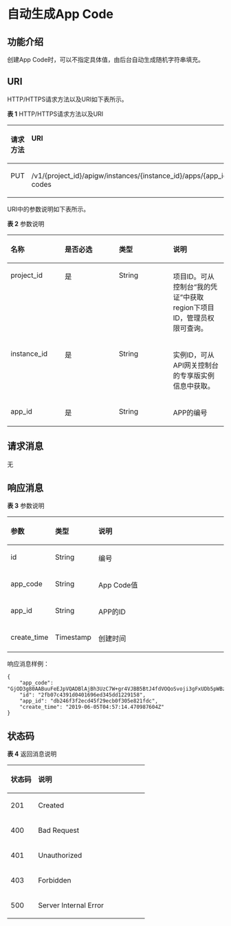 # 自动生成App Code<a name="apig-phapi-200226002"></a>

## 功能介绍<a name="zh-cn_topic_0118921764_section48433431"></a>

创建App Code时，可以不指定具体值，由后台自动生成随机字符串填充。

## URI<a name="section3288343175318"></a>

HTTP/HTTPS请求方法以及URI如下表所示。

**表 1**  HTTP/HTTPS请求方法以及URI

<a name="zh-cn_topic_0118921764_table33538507"></a>
<table><thead align="left"><tr id="zh-cn_topic_0118921764_row26439774"><th class="cellrowborder" valign="top" width="20%" id="mcps1.2.3.1.1"><p id="zh-cn_topic_0118921764_p61246963"><a name="zh-cn_topic_0118921764_p61246963"></a><a name="zh-cn_topic_0118921764_p61246963"></a>请求方法</p>
</th>
<th class="cellrowborder" valign="top" width="80%" id="mcps1.2.3.1.2"><p id="zh-cn_topic_0118921764_p62056956"><a name="zh-cn_topic_0118921764_p62056956"></a><a name="zh-cn_topic_0118921764_p62056956"></a>URI</p>
</th>
</tr>
</thead>
<tbody><tr id="zh-cn_topic_0118921764_row60557538"><td class="cellrowborder" valign="top" width="20%" headers="mcps1.2.3.1.1 "><p id="zh-cn_topic_0118921764_p6213516"><a name="zh-cn_topic_0118921764_p6213516"></a><a name="zh-cn_topic_0118921764_p6213516"></a>PUT</p>
</td>
<td class="cellrowborder" valign="top" width="80%" headers="mcps1.2.3.1.2 "><p id="zh-cn_topic_0118921764_p33532770"><a name="zh-cn_topic_0118921764_p33532770"></a><a name="zh-cn_topic_0118921764_p33532770"></a>/v1/{project_id}/apigw/instances/{instance_id}/apps/{app_id}/app-codes</p>
</td>
</tr>
</tbody>
</table>

URI中的参数说明如下表所示。

**表 2**  参数说明

<a name="zh-cn_topic_0118921763_table8767205"></a>
<table><thead align="left"><tr id="zh-cn_topic_0118921763_row50080004"><th class="cellrowborder" valign="top" width="25%" id="mcps1.2.5.1.1"><p id="zh-cn_topic_0118921763_p29948539"><a name="zh-cn_topic_0118921763_p29948539"></a><a name="zh-cn_topic_0118921763_p29948539"></a>名称</p>
</th>
<th class="cellrowborder" valign="top" width="25%" id="mcps1.2.5.1.2"><p id="zh-cn_topic_0118921763_p9912623"><a name="zh-cn_topic_0118921763_p9912623"></a><a name="zh-cn_topic_0118921763_p9912623"></a>是否必选</p>
</th>
<th class="cellrowborder" valign="top" width="25%" id="mcps1.2.5.1.3"><p id="zh-cn_topic_0118921763_p64724999"><a name="zh-cn_topic_0118921763_p64724999"></a><a name="zh-cn_topic_0118921763_p64724999"></a>类型</p>
</th>
<th class="cellrowborder" valign="top" width="25%" id="mcps1.2.5.1.4"><p id="zh-cn_topic_0118921763_p8233580"><a name="zh-cn_topic_0118921763_p8233580"></a><a name="zh-cn_topic_0118921763_p8233580"></a>说明</p>
</th>
</tr>
</thead>
<tbody><tr id="row1669424617316"><td class="cellrowborder" valign="top" width="25%" headers="mcps1.2.5.1.1 "><p id="p55878963"><a name="p55878963"></a><a name="p55878963"></a>project_id</p>
</td>
<td class="cellrowborder" valign="top" width="25%" headers="mcps1.2.5.1.2 "><p id="p29902160"><a name="p29902160"></a><a name="p29902160"></a>是</p>
</td>
<td class="cellrowborder" valign="top" width="25%" headers="mcps1.2.5.1.3 "><p id="p6155914"><a name="p6155914"></a><a name="p6155914"></a>String</p>
</td>
<td class="cellrowborder" valign="top" width="25%" headers="mcps1.2.5.1.4 "><p id="p28867016"><a name="p28867016"></a><a name="p28867016"></a>项目ID。可从控制台“我的凭证”中获取region下项目ID，管理员权限可查询。</p>
</td>
</tr>
<tr id="row2211744736"><td class="cellrowborder" valign="top" width="25%" headers="mcps1.2.5.1.1 "><p id="p1780913159538"><a name="p1780913159538"></a><a name="p1780913159538"></a>instance_id</p>
</td>
<td class="cellrowborder" valign="top" width="25%" headers="mcps1.2.5.1.2 "><p id="p9809215115310"><a name="p9809215115310"></a><a name="p9809215115310"></a>是</p>
</td>
<td class="cellrowborder" valign="top" width="25%" headers="mcps1.2.5.1.3 "><p id="p1280914152538"><a name="p1280914152538"></a><a name="p1280914152538"></a>String</p>
</td>
<td class="cellrowborder" valign="top" width="25%" headers="mcps1.2.5.1.4 "><p id="p1880914157537"><a name="p1880914157537"></a><a name="p1880914157537"></a>实例ID，可从API网关控制台的专享版实例信息中获取。</p>
</td>
</tr>
<tr id="row943312981910"><td class="cellrowborder" valign="top" width="25%" headers="mcps1.2.5.1.1 "><p id="p24341599197"><a name="p24341599197"></a><a name="p24341599197"></a>app_id</p>
</td>
<td class="cellrowborder" valign="top" width="25%" headers="mcps1.2.5.1.2 "><p id="p5434290195"><a name="p5434290195"></a><a name="p5434290195"></a>是</p>
</td>
<td class="cellrowborder" valign="top" width="25%" headers="mcps1.2.5.1.3 "><p id="p543529161911"><a name="p543529161911"></a><a name="p543529161911"></a>String</p>
</td>
<td class="cellrowborder" valign="top" width="25%" headers="mcps1.2.5.1.4 "><p id="p19435996196"><a name="p19435996196"></a><a name="p19435996196"></a>APP的编号</p>
</td>
</tr>
</tbody>
</table>

## 请求消息<a name="section6311133695620"></a>

无

## 响应消息<a name="zh-cn_topic_0118921758_section15267056"></a>

**表 3**  参数说明

<a name="zh-cn_topic_0118921758_table20910139"></a>
<table><thead align="left"><tr id="zh-cn_topic_0118921758_row9919741"><th class="cellrowborder" valign="top" width="20%" id="mcps1.2.4.1.1"><p id="zh-cn_topic_0118921758_p65301594"><a name="zh-cn_topic_0118921758_p65301594"></a><a name="zh-cn_topic_0118921758_p65301594"></a>参数</p>
</th>
<th class="cellrowborder" valign="top" width="20%" id="mcps1.2.4.1.2"><p id="zh-cn_topic_0118921758_p54937751"><a name="zh-cn_topic_0118921758_p54937751"></a><a name="zh-cn_topic_0118921758_p54937751"></a>类型</p>
</th>
<th class="cellrowborder" valign="top" width="60%" id="mcps1.2.4.1.3"><p id="zh-cn_topic_0118921758_p20772828"><a name="zh-cn_topic_0118921758_p20772828"></a><a name="zh-cn_topic_0118921758_p20772828"></a>说明</p>
</th>
</tr>
</thead>
<tbody><tr id="zh-cn_topic_0118921758_row4877522"><td class="cellrowborder" valign="top" width="20%" headers="mcps1.2.4.1.1 "><p id="zh-cn_topic_0118921758_p59535008"><a name="zh-cn_topic_0118921758_p59535008"></a><a name="zh-cn_topic_0118921758_p59535008"></a>id</p>
</td>
<td class="cellrowborder" valign="top" width="20%" headers="mcps1.2.4.1.2 "><p id="zh-cn_topic_0118921758_p57606383"><a name="zh-cn_topic_0118921758_p57606383"></a><a name="zh-cn_topic_0118921758_p57606383"></a>String</p>
</td>
<td class="cellrowborder" valign="top" width="60%" headers="mcps1.2.4.1.3 "><p id="zh-cn_topic_0118921758_p35605479"><a name="zh-cn_topic_0118921758_p35605479"></a><a name="zh-cn_topic_0118921758_p35605479"></a>编号</p>
</td>
</tr>
<tr id="zh-cn_topic_0118921758_row52013857"><td class="cellrowborder" valign="top" width="20%" headers="mcps1.2.4.1.1 "><p id="zh-cn_topic_0118921758_p52372904"><a name="zh-cn_topic_0118921758_p52372904"></a><a name="zh-cn_topic_0118921758_p52372904"></a>app_code</p>
</td>
<td class="cellrowborder" valign="top" width="20%" headers="mcps1.2.4.1.2 "><p id="zh-cn_topic_0118921758_p14346860"><a name="zh-cn_topic_0118921758_p14346860"></a><a name="zh-cn_topic_0118921758_p14346860"></a>String</p>
</td>
<td class="cellrowborder" valign="top" width="60%" headers="mcps1.2.4.1.3 "><p id="zh-cn_topic_0118921758_p21245012"><a name="zh-cn_topic_0118921758_p21245012"></a><a name="zh-cn_topic_0118921758_p21245012"></a>App Code值</p>
</td>
</tr>
<tr id="zh-cn_topic_0118921758_row56987385"><td class="cellrowborder" valign="top" width="20%" headers="mcps1.2.4.1.1 "><p id="zh-cn_topic_0118921758_p52575507"><a name="zh-cn_topic_0118921758_p52575507"></a><a name="zh-cn_topic_0118921758_p52575507"></a>app_id</p>
</td>
<td class="cellrowborder" valign="top" width="20%" headers="mcps1.2.4.1.2 "><p id="zh-cn_topic_0118921758_p30757702"><a name="zh-cn_topic_0118921758_p30757702"></a><a name="zh-cn_topic_0118921758_p30757702"></a>String</p>
</td>
<td class="cellrowborder" valign="top" width="60%" headers="mcps1.2.4.1.3 "><p id="p1284315287524"><a name="p1284315287524"></a><a name="p1284315287524"></a>APP的ID</p>
</td>
</tr>
<tr id="zh-cn_topic_0118921758_row8004354"><td class="cellrowborder" valign="top" width="20%" headers="mcps1.2.4.1.1 "><p id="zh-cn_topic_0118921758_p44372920"><a name="zh-cn_topic_0118921758_p44372920"></a><a name="zh-cn_topic_0118921758_p44372920"></a>create_time</p>
</td>
<td class="cellrowborder" valign="top" width="20%" headers="mcps1.2.4.1.2 "><p id="zh-cn_topic_0118921758_p37436804"><a name="zh-cn_topic_0118921758_p37436804"></a><a name="zh-cn_topic_0118921758_p37436804"></a>Timestamp</p>
</td>
<td class="cellrowborder" valign="top" width="60%" headers="mcps1.2.4.1.3 "><p id="zh-cn_topic_0118921758_p12482251"><a name="zh-cn_topic_0118921758_p12482251"></a><a name="zh-cn_topic_0118921758_p12482251"></a>创建时间</p>
</td>
</tr>
</tbody>
</table>

响应消息样例：

```
{
    "app_code": "GjOD3g80AABuuFeEJpVQADBlAjBh3UzC7W+gr4VJBB5BtJ4fdVOQoSvoji3gFxUDb5pWBz9wUcw9+8/bFZ1B/4pq29wCMQC0pQWX6zTndljDEl99As1pw+WntAU9xcq+ffagoH6zDpKUvdxV6Ezj8LcCcPZN6BU=",
    "id": "2fb07c4391d0401696ed345dd1229158",
    "app_id": "db246f3f2ecd45f29ecb0f305e821fdc",
    "create_time": "2019-06-05T04:57:14.470987604Z"
}
```

## 状态码<a name="zh-cn_topic_0118921758_section38979041"></a>

**表 4**  返回消息说明

<a name="zh-cn_topic_0118921758_table665003"></a>
<table><thead align="left"><tr id="zh-cn_topic_0118921758_row9107269"><th class="cellrowborder" valign="top" width="20%" id="mcps1.2.3.1.1"><p id="zh-cn_topic_0118921758_p66600187"><a name="zh-cn_topic_0118921758_p66600187"></a><a name="zh-cn_topic_0118921758_p66600187"></a>状态码</p>
</th>
<th class="cellrowborder" valign="top" width="80%" id="mcps1.2.3.1.2"><p id="zh-cn_topic_0118921758_p25906037"><a name="zh-cn_topic_0118921758_p25906037"></a><a name="zh-cn_topic_0118921758_p25906037"></a>说明</p>
</th>
</tr>
</thead>
<tbody><tr id="zh-cn_topic_0118921758_row18014235"><td class="cellrowborder" valign="top" width="20%" headers="mcps1.2.3.1.1 "><p id="zh-cn_topic_0118921758_p49866967"><a name="zh-cn_topic_0118921758_p49866967"></a><a name="zh-cn_topic_0118921758_p49866967"></a>201</p>
</td>
<td class="cellrowborder" valign="top" width="80%" headers="mcps1.2.3.1.2 "><p id="zh-cn_topic_0118921758_p12692494"><a name="zh-cn_topic_0118921758_p12692494"></a><a name="zh-cn_topic_0118921758_p12692494"></a>Created</p>
</td>
</tr>
<tr id="zh-cn_topic_0118921758_row47123588"><td class="cellrowborder" valign="top" width="20%" headers="mcps1.2.3.1.1 "><p id="zh-cn_topic_0118921758_p58914306"><a name="zh-cn_topic_0118921758_p58914306"></a><a name="zh-cn_topic_0118921758_p58914306"></a>400</p>
</td>
<td class="cellrowborder" valign="top" width="80%" headers="mcps1.2.3.1.2 "><p id="zh-cn_topic_0118921758_p7329456"><a name="zh-cn_topic_0118921758_p7329456"></a><a name="zh-cn_topic_0118921758_p7329456"></a>Bad Request</p>
</td>
</tr>
<tr id="zh-cn_topic_0118921758_row65965104"><td class="cellrowborder" valign="top" width="20%" headers="mcps1.2.3.1.1 "><p id="zh-cn_topic_0118921758_p41573226"><a name="zh-cn_topic_0118921758_p41573226"></a><a name="zh-cn_topic_0118921758_p41573226"></a>401</p>
</td>
<td class="cellrowborder" valign="top" width="80%" headers="mcps1.2.3.1.2 "><p id="zh-cn_topic_0118921758_p9203142078"><a name="zh-cn_topic_0118921758_p9203142078"></a><a name="zh-cn_topic_0118921758_p9203142078"></a>Unauthorized</p>
</td>
</tr>
<tr id="zh-cn_topic_0118921758_row40784364"><td class="cellrowborder" valign="top" width="20%" headers="mcps1.2.3.1.1 "><p id="zh-cn_topic_0118921758_p15199212"><a name="zh-cn_topic_0118921758_p15199212"></a><a name="zh-cn_topic_0118921758_p15199212"></a>403</p>
</td>
<td class="cellrowborder" valign="top" width="80%" headers="mcps1.2.3.1.2 "><p id="zh-cn_topic_0118921758_p13949586"><a name="zh-cn_topic_0118921758_p13949586"></a><a name="zh-cn_topic_0118921758_p13949586"></a>Forbidden</p>
</td>
</tr>
<tr id="zh-cn_topic_0118921758_row7263502"><td class="cellrowborder" valign="top" width="20%" headers="mcps1.2.3.1.1 "><p id="zh-cn_topic_0118921758_p51472750"><a name="zh-cn_topic_0118921758_p51472750"></a><a name="zh-cn_topic_0118921758_p51472750"></a>500</p>
</td>
<td class="cellrowborder" valign="top" width="80%" headers="mcps1.2.3.1.2 "><p id="zh-cn_topic_0118921758_p8543194"><a name="zh-cn_topic_0118921758_p8543194"></a><a name="zh-cn_topic_0118921758_p8543194"></a>Server Internal Error</p>
</td>
</tr>
</tbody>
</table>

